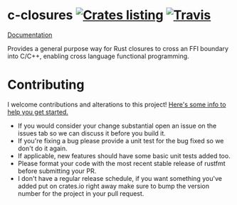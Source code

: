 # c-closures [![Crates listing](https://img.shields.io/crates/v/c-closures-build.svg)](https://crates.io/crates/c-closures-build) [![Travis](https://travis-ci.com/Xaeroxe/c-closures-rs.svg?branch=master)](https://travis-ci.com/Xaeroxe/c-closures-rs)

[Documentation](https://docs.rs/c-closures-build/)

Provides a general purpose way for Rust closures to cross an FFI boundary into C/C++, enabling cross language functional programming.

# Contributing

I welcome contributions and alterations to this project! [Here's some info to help you get started.](https://help.github.com/articles/about-pull-requests/)

- If you would consider your change substantial open an issue on the issues tab so we can discuss it before you build it.
- If you're fixing a bug please provide a unit test for the bug fixed so we don't do it again.
- If applicable, new features should have some basic unit tests added too.
- Please format your code with the most recent stable release of rustfmt before submitting your PR.
- I don't have a regular release schedule, if you want something you've added put on crates.io right away make sure to
bump the version number for the project in your pull request.